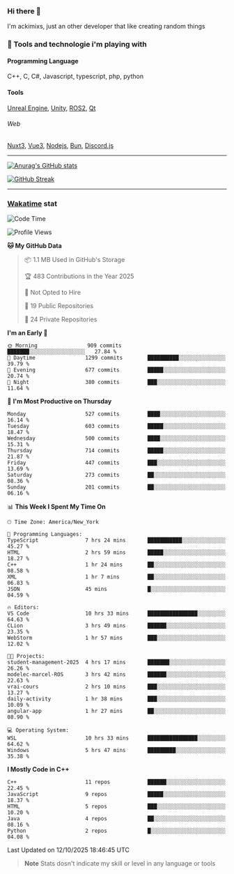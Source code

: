 ### Hi there 👋

I'm ackimixs, just an other developer that like creating random things

### 🧰 Tools and technologie i'm playing with

#### Programming Language
C++, C, C#, Javascript, typescript, php, python

#### Tools
[Unreal Engine](https://www.unrealengine.com), [Unity](https://unity.com/), [ROS2](https://ros.org/), [Qt](https://www.qt.io/)

###### Web
[Nuxt3](https://nuxt.com/), [Vue3](https://vuejs.org/), [Nodejs](https://nodejs.org), [Bun](https://bun.sh/), [Discord.js](https://discord.js.org/)

---

[![Anurag's GitHub stats](https://github-readme-stats.vercel.app/api?username=ackimixs&show_icons=true&theme=github_dark&count_private=true)](https://github.com/anuraghazra/github-readme-stats)

[![GitHub Streak](https://github-readme-streak-stats.herokuapp.com?user=Ackimixs&theme=github-dark-blue&date_format=j%20M%5B%20Y%5D&mode=weekly)](https://git.io/streak-stats)

---
 
 ### [Wakatime](https://wakatime.com/) stat

<!--START_SECTION:waka-->
![Code Time](http://img.shields.io/badge/Code%20Time-1%2C750%20hrs%2051%20mins-blue)

![Profile Views](http://img.shields.io/badge/Profile%20Views-1-blue)

**🐱 My GitHub Data** 

> 📦 1.1 MB Used in GitHub's Storage 
 > 
> 🏆 483 Contributions in the Year 2025
 > 
> 🚫 Not Opted to Hire
 > 
> 📜 19 Public Repositories 
 > 
> 🔑 24 Private Repositories 
 > 
**I'm an Early 🐤** 

```text
🌞 Morning                909 commits         ███████░░░░░░░░░░░░░░░░░░   27.84 % 
🌆 Daytime                1299 commits        ██████████░░░░░░░░░░░░░░░   39.79 % 
🌃 Evening                677 commits         █████░░░░░░░░░░░░░░░░░░░░   20.74 % 
🌙 Night                  380 commits         ███░░░░░░░░░░░░░░░░░░░░░░   11.64 % 
```
📅 **I'm Most Productive on Thursday** 

```text
Monday                   527 commits         ████░░░░░░░░░░░░░░░░░░░░░   16.14 % 
Tuesday                  603 commits         █████░░░░░░░░░░░░░░░░░░░░   18.47 % 
Wednesday                500 commits         ████░░░░░░░░░░░░░░░░░░░░░   15.31 % 
Thursday                 714 commits         █████░░░░░░░░░░░░░░░░░░░░   21.87 % 
Friday                   447 commits         ███░░░░░░░░░░░░░░░░░░░░░░   13.69 % 
Saturday                 273 commits         ██░░░░░░░░░░░░░░░░░░░░░░░   08.36 % 
Sunday                   201 commits         ██░░░░░░░░░░░░░░░░░░░░░░░   06.16 % 
```


📊 **This Week I Spent My Time On** 

```text
🕑︎ Time Zone: America/New_York

💬 Programming Languages: 
TypeScript               7 hrs 24 mins       ███████████░░░░░░░░░░░░░░   45.27 % 
HTML                     2 hrs 59 mins       █████░░░░░░░░░░░░░░░░░░░░   18.27 % 
C++                      1 hr 24 mins        ██░░░░░░░░░░░░░░░░░░░░░░░   08.58 % 
XML                      1 hr 7 mins         ██░░░░░░░░░░░░░░░░░░░░░░░   06.83 % 
JSON                     45 mins             █░░░░░░░░░░░░░░░░░░░░░░░░   04.59 % 

🔥 Editors: 
VS Code                  10 hrs 33 mins      ████████████████░░░░░░░░░   64.63 % 
CLion                    3 hrs 49 mins       ██████░░░░░░░░░░░░░░░░░░░   23.35 % 
WebStorm                 1 hr 57 mins        ███░░░░░░░░░░░░░░░░░░░░░░   12.02 % 

🐱‍💻 Projects: 
student-management-2025  4 hrs 17 mins       ███████░░░░░░░░░░░░░░░░░░   26.26 % 
modelec-marcel-ROS       3 hrs 42 mins       ██████░░░░░░░░░░░░░░░░░░░   22.63 % 
vrai-cours               2 hrs 10 mins       ███░░░░░░░░░░░░░░░░░░░░░░   13.27 % 
daily-activity           1 hr 38 mins        ███░░░░░░░░░░░░░░░░░░░░░░   10.09 % 
angular-app              1 hr 27 mins        ██░░░░░░░░░░░░░░░░░░░░░░░   08.90 % 

💻 Operating System: 
WSL                      10 hrs 33 mins      ████████████████░░░░░░░░░   64.62 % 
Windows                  5 hrs 47 mins       █████████░░░░░░░░░░░░░░░░   35.38 % 
```

**I Mostly Code in C++** 

```text
C++                      11 repos            ██████░░░░░░░░░░░░░░░░░░░   22.45 % 
JavaScript               9 repos             █████░░░░░░░░░░░░░░░░░░░░   18.37 % 
HTML                     5 repos             ███░░░░░░░░░░░░░░░░░░░░░░   10.20 % 
Java                     4 repos             ██░░░░░░░░░░░░░░░░░░░░░░░   08.16 % 
Python                   2 repos             █░░░░░░░░░░░░░░░░░░░░░░░░   04.08 % 
```




 Last Updated on 12/10/2025 18:46:45 UTC
<!--END_SECTION:waka-->

> **Note**
> Stats dosn't indicate my skill or level in any language or tools
